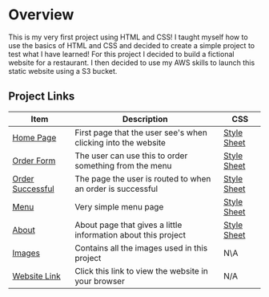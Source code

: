 # Overview
This is my very first project using HTML and CSS! I taught myself how to use the basics of HTML and CSS and decided to create a simple project to test what I have learned! For this project I decided to build a fictional website for a restaurant. I then decided to use my AWS skills to launch this static website using a S3 bucket. 

## Project Links
|Item|Description|CSS|
| -------- | --------------------| ---- |
|[Home Page](https://github.com/nolan-meyer1/Restaurant-Website/blob/main/index.html)|First page that the user see's when clicking into the website|[Style Sheet](https://github.com/nolan-meyer1/Restaurant-Website/blob/main/css/indexStyle.css)|
|[Order Form](https://github.com/nolan-meyer1/Restaurant-Website/blob/main/orderForm.html)|The user can use this to order something from the menu|[Style Sheet](https://github.com/nolan-meyer1/Restaurant-Website/blob/main/css/orderForm.css)|
|[Order Successful](https://github.com/nolan-meyer1/Restaurant-Website/blob/main/orderSuccess.html)|The page the user is routed to when an order is successful|[Style Sheet](https://github.com/nolan-meyer1/Restaurant-Website/blob/main/css/orderSuccess.css)|
|[Menu](https://github.com/nolan-meyer1/Restaurant-Website/blob/main/menu.html)|Very simple menu page|[Style Sheet](https://github.com/nolan-meyer1/Restaurant-Website/blob/main/css/menu.css)|
|[About](https://github.com/nolan-meyer1/Restaurant-Website/blob/main/about.html)|About page that gives a little information about this project|[Style Sheet](https://github.com/nolan-meyer1/Restaurant-Website/blob/main/css/about.css)|
|[Images](https://github.com/nolan-meyer1/Restaurant-Website/tree/main/images)|Contains all the images used in this project|N\A|
|[Website Link](http://pizzeria-website.s3-website-us-east-1.amazonaws.com/index.html)|Click this link to view the website in your browser|N/A|
